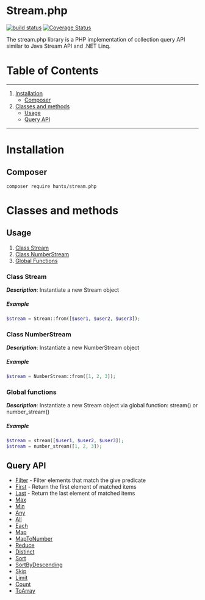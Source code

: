 # Stream.php

[![build status][travis-image]][travis-url]
[![Coverage Status][coveralls-image]][coveralls-url]

The stream.php library is a PHP implementation of collection query API similar to Java Stream API and .NET Linq.

# Table of Contents
-----
1. [Installation](#Installation)
   * [Composer](#composer)
2. [Classes and methods](#classes-and-methods)
   * [Usage](#usage)
   * [Query API](#query-api)
   
-----

# Installation

## Composer

```shell script
composer require hunts/stream.php
```

# Classes and methods

## Usage

1. [Class Stream](#class-stream)
2. [Class NumberStream](#class-numberstream)
3. [Global Functions](#global-functions)

### Class Stream

_**Description**_: Instantiate a new Stream object

##### *Example*

~~~php
$stream = Stream::from([$user1, $user2, $user3]);
~~~

### Class NumberStream

_**Description**_: Instantiate a new NumberStream object

##### *Example*

~~~php
$stream = NumberStream::from([1, 2, 3]);
~~~

### Global functions

_**Description**_: Instantiate a new Stream object via global function: stream() or number_stream()

##### *Example*

~~~php
$stream = stream([$user1, $user2, $user3]);
$stream = number_stream([1, 2, 3]);
~~~

## Query API
 
* [Filter](API.md#filter) - Filter elements that match the give predicate
* [First](API.md#first) - Return the first element of matched items
* [Last](API.md#last) - Return the last element of matched items
* [Max](API.md#max)
* [Min](API.md#min)
* [Any](API.md#any)
* [All](API.md#all)
* [Each](API.md#each)
* [Map](API.md#map)
* [MapToNumber](API.md#maptonumber)
* [Reduce](API.md#reduce)
* [Distinct](API.md#distinct)
* [Sort](API.md#sort)
* [SortByDescending](API.md#sortbydescending)
* [Skip](API.md#skip)
* [Limit](API.md#limit)
* [Count](API.md#count)
* [ToArray](API.md#toarray)


[travis-url]: https://travis-ci.org/hunts/stream.php
[travis-image]: https://api.travis-ci.org/hunts/stream.php.svg
[coveralls-url]: https://coveralls.io/github/hunts/stream.php?branch=master
[coveralls-image]: https://coveralls.io/repos/hunts/stream.php/badge.svg?branch=master&service=github

